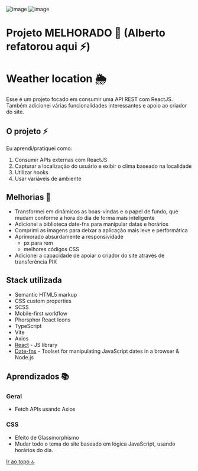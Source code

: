 ![image](https://img.shields.io/badge/status-completed-brightgreen)
![image](https://img.shields.io/github/languages/count/allbertuu/weather-location)

# Projeto MELHORADO 🚀 (Alberto refatorou aqui ⚡)
# Weather location 🌦

Esse é um projeto focado em consumir uma API REST com ReactJS.  
Também adicionei várias funcionalidades interessantes e apoio ao criador do site.

## O projeto ⚡

Eu aprendi/pratiquei como:

1. Consumir APIs externas com ReactJS
2. Capturar a localização do usuário e exibir o clima baseado na localidade
3. Utilizar hooks
4. Usar variáveis de ambiente

## Melhorias 🚀
- Transformei em dinâmicos as boas-vindas e o papel de fundo, que mudam conforme a hora do dia de forma mais inteligente
- Adicionei a biblioteca date-fns para manipular datas e horários
- Comprimi as imagens para deixar a aplicação mais leve e performática
- Aprimorado absurdamente a responsividade
  - px para rem
  - melhores códigos CSS
- Adicionei a capacidade de apoiar o criador do site através de transferência PIX

## Stack utilizada

- Semantic HTML5 markup
- CSS custom properties
- SCSS
- Mobile-first workflow
- Phorsphor React Icons
- TypeScript
- Vite
- Axios
- [React](https://reactjs.org/) - JS library
- [Date-fns](https://date-fns.org/) - Toolset for manipulating JavaScript dates in a browser & Node.js

## Aprendizados 📚
### Geral
- Fetch APIs usando Axios
### CSS
- Efeito de Glassmorphismo
- Mudar todo o tema do site baseado em lógica JavaScript, usando horários do dia.

[Ir ao topo 🔝](#weather-location-)
